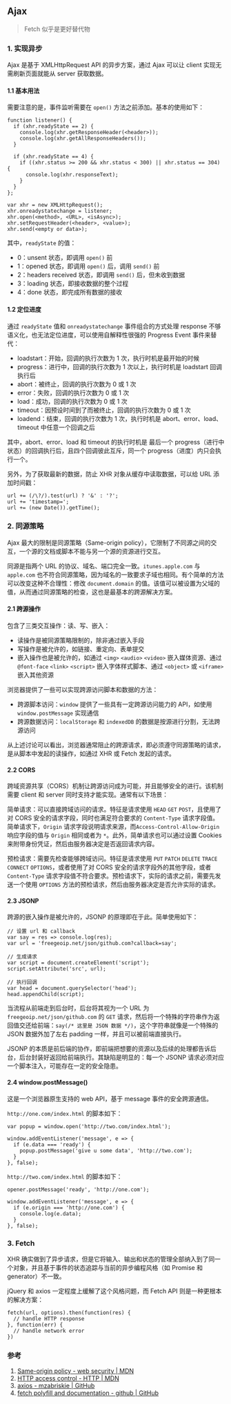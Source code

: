 ## Ajax
> Fetch 似乎是更好替代物

### 1. 实现异步

Ajax 是基于 XMLHttpRequest API 的异步方案，通过 Ajax 可以让 client 实现无需刷新页面就能从 server 获取数据。

#### 1.1 基本用法

需要注意的是，事件监听需要在 `open()` 方法之前添加。基本的使用如下：

	function listener() {
	  if (xhr.readyState == 2) {
	    console.log(xhr.getResponseHeader(<header>));
	    console.log(xhr.getAllResponseHeaders());
	  }
	
	  if (xhr.readyState == 4) {
	    if ((xhr.status >= 200 && xhr.status < 300) || xhr.status == 304) {
	      console.log(xhr.responseText);
	    }
	  }
	};
	
	var xhr = new XMLHttpRequest();
	xhr.onreadystatechange = listener;
	xhr.open(<method>, <URL>, <isAsync>);
	xhr.setRequestHeader(<header>, <value>);
	xhr.send(<empty or data>);

其中，`readyState` 的值：

- 0：unsent 状态，即调用 `open()` 前
- 1：opened 状态，即调用 `open()` 后，调用 `send()` 前
- 2：headers received 状态，即调用 `send()` 后，但未收到数据
- 3：loading 状态，即接收数据的整个过程
- 4：done 状态，即完成所有数据的接收

#### 1.2 定位进度

通过 `readyState` 值和 `onreadystatechange` 事件组合的方式处理 response 不够语义化，也无法定位进度，可以使用自解释性很强的 Progress Event 事件来替代：

- loadstart：开始，回调的执行次数为 1 次，执行时机是最开始的时候
- progress：进行中，回调的执行次数为 1 次以上，执行时机是 loadstart 回调执行后
- abort：被终止，回调的执行次数为 0 或 1 次
- error：失败，回调的执行次数为 0 或 1 次
- load：成功，回调的执行次数为 0 或 1 次
- timeout：因预设时间到了而被终止，回调的执行次数为 0 或 1 次
- loadend：结束，回调的执行次数为 1 次，执行时机是 abort、error、load、timeout 中任意一个回调之后

其中，abort、error、load 和 timeout 的执行时机是 最后一个 progress（进行中状态）的回调执行后，且四个回调彼此互斥，同一个 progress（进度）内只会执行一个。

另外，为了获取最新的数据，防止 XHR 对象从缓存中读取数据，可以给 URL 添加时间戳：

	url += (/\?/).test(url) ? '&' : '?';
	url += 'timestamp=';
	url += (new Date()).getTime();

### 2. 同源策略

Ajax 最大的限制是同源策略（Same-origin policy），它限制了不同源之间的交互，一个源的文档或脚本不能与另一个源的资源进行交互。

同源是指两个 URL 的协议、域名、端口完全一致。`itunes.apple.com` 与 `apple.com` 也不符合同源策略，因为域名的一致要求子域也相同。有个简单的方法可以改变这种不合理性：修改 `document.domain` 的值。该值可以被设置为父域的值，从而通过同源策略的检查，这也是最基本的跨源解决方案。

#### 2.1 跨源操作

包含了三类交互操作：读、写、嵌入：

- 读操作是被同源策略限制的，除非通过嵌入手段
- 写操作是被允许的，如链接、重定向、表单提交
- 嵌入操作也是被允许的，如通过 `<img>` `<audio>` `<video>` 嵌入媒体资源、通过 `@font-face` `<link>` `<script>` 嵌入字体样式脚本、通过 `<object>` 或 `<iframe>` 嵌入其他资源

浏览器提供了一些可以实现跨源访问脚本和数据的方法：

- 跨源脚本访问：`window` 提供了一些具有一定跨源访问能力的 API，如使用 `window.postMessage` 实现通信
- 跨源数据访问：`localStorage` 和 `indexedDB` 的数据是按源进行分割，无法跨源访问

从上述讨论可以看出，浏览器通常阻止的跨源请求，即必须遵守同源策略的请求，是从脚本中发起的读操作，如通过 XHR 或 Fetch 发起的请求。

#### 2.2 CORS

跨域资源共享（CORS）机制让跨源访问成为可能，并且能够安全的进行。该机制需要 client 和 server 同时支持才能实现。通常有以下场景：

简单请求：可以直接跨域访问的请求。特征是请求使用 `HEAD` `GET` `POST`，且使用了对 CORS 安全的请求字段，同时也满足符合要求的 `Content-Type` 请求字段值。简单请求下，`Origin` 请求字段说明请求来源，而`Access-Control-Allow-Origin` 响应字段的值与 `Origin` 相同或者为 `*`。此外，简单请求也可以通过设置 Cookies 来附带身份凭证，然后由服务器决定是否返回请求内容。

预检请求：需要先检查能够跨域访问。特征是请求使用 `PUT` `PATCH` `DELETE` `TRACE` `CONNECT` `OPTIONS`，或者使用了对 CORS 安全的请求字段外的其他字段，或者 `Content-Type` 请求字段值不符合要求。预检请求下，实际的请求之前，需要先发送一个使用 `OPTIONS` 方法的预检请求，然后由服务器决定是否允许实际的请求。

#### 2.3 JSONP

跨源的嵌入操作是被允许的，JSONP 的原理即在于此。简单使用如下：

	// 设置 url 和 callback
	var say = res => console.log(res);
	var url = 'freegeoip.net/json/github.com?callback=say';
	
	// 生成请求
	var script = document.createElement('script');
	script.setAttribute('src', url);
	
	// 执行回调
	var head = document.querySelector('head');
	head.appendChild(script);

当流程从前端走到后台时，后台将其视为一个 URL 为 `freegeoip.net/json/github.com` 的 `GET` 请求，然后将一个特殊的字符串作为返回值交还给前端：`say(/* 这里是 JSON 数据 */)`，这个字符串就像是一个特殊的 JSON 数据外加了左右 padding 一样，并且可以被前端直接执行。

JSONP 的本质是前后端的协作，即前端把想要的资源以及后续的处理都告诉后台，后台封装好返回给前端执行。其缺陷是明显的：每一个 JSONP 请求必须对应一个脚本注入，可能存在一定的安全隐患。 

#### 2.4 window.postMessage()

这是一个浏览器原生支持的 web API，基于 message 事件的安全跨源通信。

`http://one.com/index.html` 的脚本如下：

	var popup = window.open('http://two.com/index.html');
	
	window.addEventListener('message', e => {
	  if (e.data === 'ready') {
	    popup.postMessage('give u some data', 'http://two.com');
	  }
	}, false);

`http://two.com/index.html` 的脚本如下：

	opener.postMessage('ready', 'http://one.com');
	
	window.addEventListener('message', e => {
	  if (e.origin === 'http://one.com') {
	    console.log(e.data);
	  }
	}, false);

### 3. Fetch

XHR 确实做到了异步请求，但是它将输入、输出和状态的管理全部纳入到了同一个对象，并且基于事件的状态追踪与当前的异步编程风格（如 Promise 和 generator）不一致。

jQuery 和 axios 一定程度上缓解了这个风格问题，而 Fetch API 则是一种更根本的解决方案：

	fetch(url, options).then(function(res) {
	  // handle HTTP response
	}, function(err) {
	  // handle network error
	})

### 参考
1. [Same-origin policy - web security | MDN](https://developer.mozilla.org/en-US/docs/Web/Security/Same-origin_policy)
2. [HTTP access control - HTTP | MDN](https://developer.mozilla.org/en-US/docs/Web/HTTP/Access_control_CORS)
3. [axios - mzabriskie | GitHub](https://github.com/mzabriskie/axios)
4. [fetch polyfill and documentation - github | GitHub](https://github.com/github/fetch)
